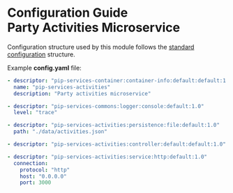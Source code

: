 # Configuration Guide <br/> Party Activities Microservice

Configuration structure used by this module follows the 
[standard configuration](https://github.com/pip-services/pip-services/blob/master/usage/Configuration.md) 
structure.

Example **config.yaml** file:

```yaml
- descriptor: "pip-services-container:container-info:default:default:1.0"
  name: "pip-services-activities"
  description: "Party activities microservice"

- descriptor: "pip-services-commons:logger:console:default:1.0"
  level: "trace"

- descriptor: "pip-services-activities:persistence:file:default:1.0"
  path: "./data/activities.json"

- descriptor: "pip-services-activities:controller:default:default:1.0"

- descriptor: "pip-services-activities:service:http:default:1.0"
  connection:
    protocol: "http"
    host: "0.0.0.0"
    port: 3000
```
